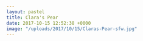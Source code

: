 ```yaml
---
layout: pastel
title: Clara's Pear
date: 2017-10-15 12:52:38 +0000
image: "/uploads/2017/10/15/Claras-Pear-sfw.jpg"
---
```

